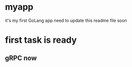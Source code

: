 # myapp
it's my first GoLang app
need to update this readme file soon
# first task is ready
## gRPC now